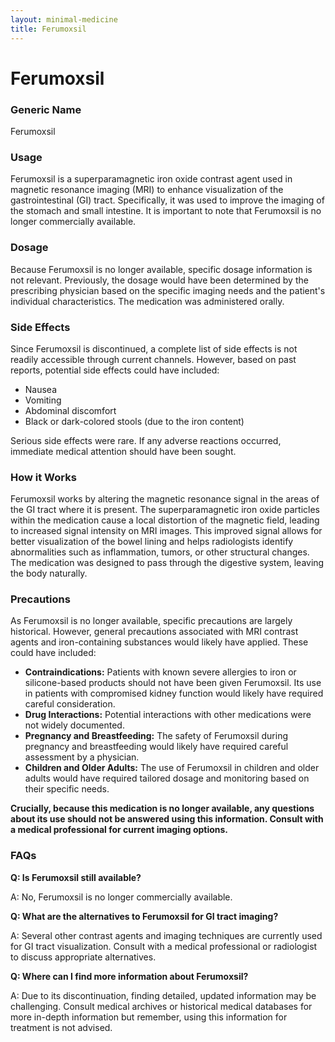 ```yaml
---
layout: minimal-medicine
title: Ferumoxsil
---
```


# Ferumoxsil
### Generic Name
Ferumoxsil

### Usage
Ferumoxsil is a superparamagnetic iron oxide contrast agent used in magnetic resonance imaging (MRI) to enhance visualization of the gastrointestinal (GI) tract.  Specifically, it was used to improve the imaging of the stomach and small intestine.  It is important to note that Ferumoxsil is no longer commercially available.


### Dosage
Because Ferumoxsil is no longer available, specific dosage information is not relevant.  Previously, the dosage would have been determined by the prescribing physician based on the specific imaging needs and the patient's individual characteristics.  The medication was administered orally.


### Side Effects
Since Ferumoxsil is discontinued, a complete list of side effects is not readily accessible through current channels. However, based on past reports, potential side effects could have included:

* Nausea
* Vomiting
* Abdominal discomfort
* Black or dark-colored stools (due to the iron content)


Serious side effects were rare. If any adverse reactions occurred, immediate medical attention should have been sought.


### How it Works
Ferumoxsil works by altering the magnetic resonance signal in the areas of the GI tract where it is present.  The superparamagnetic iron oxide particles within the medication cause a local distortion of the magnetic field, leading to increased signal intensity on MRI images. This improved signal allows for better visualization of the bowel lining and helps radiologists identify abnormalities such as inflammation, tumors, or other structural changes.  The medication was designed to pass through the digestive system, leaving the body naturally.


### Precautions
As Ferumoxsil is no longer available, specific precautions are largely historical.  However, general precautions associated with MRI contrast agents and iron-containing substances would likely have applied.  These could have included:

* **Contraindications:**  Patients with known severe allergies to iron or silicone-based products should not have been given Ferumoxsil.  Its use in patients with compromised kidney function would likely have required careful consideration.
* **Drug Interactions:**  Potential interactions with other medications were not widely documented.
* **Pregnancy and Breastfeeding:**  The safety of Ferumoxsil during pregnancy and breastfeeding would likely have required careful assessment by a physician.
* **Children and Older Adults:**  The use of Ferumoxsil in children and older adults would have required tailored dosage and monitoring based on their specific needs.

**Crucially, because this medication is no longer available, any questions about its use should not be answered using this information. Consult with a medical professional for current imaging options.**


### FAQs

**Q: Is Ferumoxsil still available?**

A: No, Ferumoxsil is no longer commercially available.


**Q: What are the alternatives to Ferumoxsil for GI tract imaging?**

A:  Several other contrast agents and imaging techniques are currently used for GI tract visualization.  Consult with a medical professional or radiologist to discuss appropriate alternatives.


**Q:  Where can I find more information about Ferumoxsil?**

A: Due to its discontinuation, finding detailed, updated information may be challenging.  Consult medical archives or historical medical databases for more in-depth information but remember, using this information for treatment is not advised.
